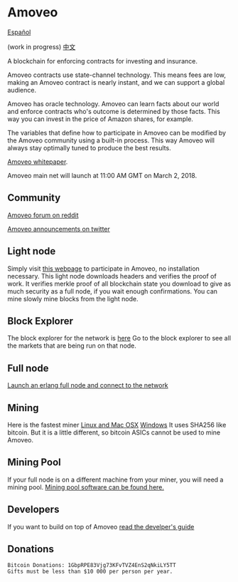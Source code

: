 Amoveo
==========
[Español](docs/es/README.md)

(work in progress) [中文](docs/cn/README.md)


A blockchain for enforcing contracts for investing and insurance. 

Amoveo contracts use state-channel technology. This means fees are low, making an Amoveo contract is nearly instant, and we can support a global audience.

Amoveo has oracle technology.
Amoveo can learn facts about our world and enforce contracts who's outcome is determined by those facts.
This way you can invest in the price of Amazon shares, for example.

The variables that define how to participate in Amoveo can be modified by the Amoveo community using a built-in process.
This way Amoveo will always stay optimally tuned to produce the best results.


[Amoveo whitepaper](docs/white_paper.md).

Amoveo main net will launch at 11:00 AM GMT on March 2, 2018.

## Community
[Amoveo forum on reddit](https://www.reddit.com/r/Amoveo/)

[Amoveo announcements on twitter](https://twitter.com/zack_bitcoin)


## Light node
Simply visit [this webpage](http://159.89.106.253:8080/wallet.html) to participate in Amoveo, no installation necessary.
This light node downloads headers and verifies the proof of work.
It verifies merkle proof of all blockchain state you download to give as much security as a full node, if you wait enough confirmations.
You can mine slowly mine blocks from the light node.


## Block Explorer
The block explorer for the network is [here](http://159.89.106.253:8080/explorer.html)
Go to the block explorer to see all the markets that are being run on that node.


## Full node
[Launch an erlang full node and connect to the network](docs/getting-started/turn_it_on.md)


## Mining
Here is the fastest miner
[Linux and Mac OSX](https://github.com/zack-bitcoin/amoveo-c-miner)
[Windows](https://github.com/Mandelhoff/AmoveoMinerCpu/releases)
It uses SHA256 like bitcoin. But it is a little different, so bitcoin ASICs cannot be used to mine Amoveo.


## Mining Pool
If your full node is on a different machine from your miner, you will need a mining pool. [Mining pool software can be found here.](https://github.com/zack-bitcoin/amoveo-mining-pool)


## Developers

If you want to build on top of Amoveo [read the develper's guide](docs/getting-started/quick_start_developer_guide.md)


## Donations

```
Bitcoin Donations: 1GbpRPE83Vjg73KFvTVZ4EnS2qNkiLY5TT
Gifts must be less than $10 000 per person per year.
```


